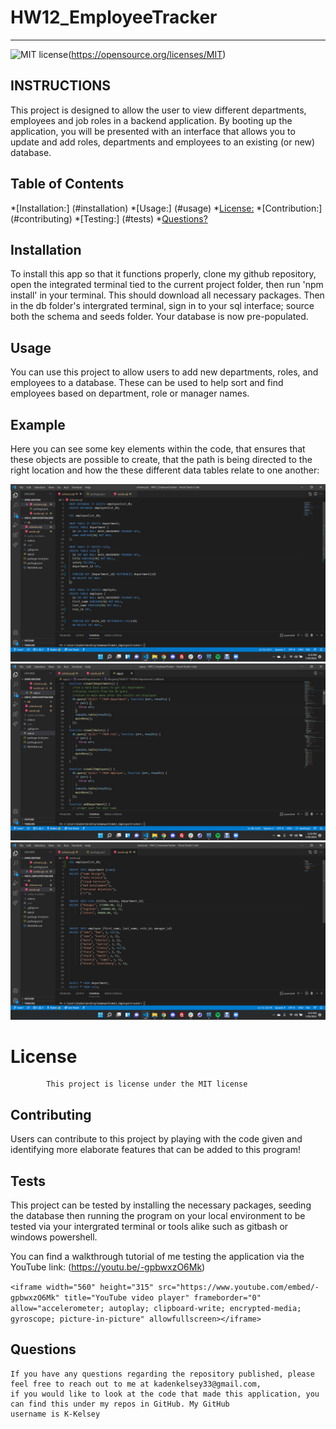 # HW12_EmployeeTracker
---
![MIT license](https://img.shields.io/badge/License-MIT-yellow.svg)(https://opensource.org/licenses/MIT)
## INSTRUCTIONS
This project is designed to allow the user to view different departments, employees and job roles in a backend application. By booting up the application, you will be presented with an interface that allows you to update and add roles, departments and employees to an existing (or new) database. 

## Table of Contents
*[Installation:] (#installation)
*[Usage:] (#usage)
*[License:](license)
*[Contribution:] (#contributing)
*[Testing:] (#tests)
*[Questions?](#questions)

## Installation
To install this app so that it functions properly, clone my github repository, open the integrated terminal tied to the current project folder, then run 'npm install' in your terminal. This should download all necessary packages. Then in the db folder's intergrated terminal, sign in to your sql interface; source both the schema and seeds folder. Your database is now pre-populated.

## Usage
You can use this project to allow users to add new departments, roles, and employees to a database. These can be used to help sort and find employees based on department, role or manager names.

## Example
Here you can see some key elements within the code, that ensures that these objects are possible to create, that the path is being directed to the right location and how the these different data tables relate to one another:

![model set up](images/schema.png)
![grabbing the data](images/function.png)
![seeding the database](images/seeds.png)

 # License
            This project is license under the MIT license
            

## Contributing
Users can contribute to this project by playing with the code given and identifying more elaborate features that can be added to this program!

## Tests
This project can be tested by installing the necessary packages, seeding the database then running the program on your local environment to be tested via your intergrated terminal or tools alike such as gitbash or windows powershell.

You can find a walkthrough tutorial of me testing the application via the YouTube link: (https://youtu.be/-gpbwxzO6Mk)

`<iframe width="560" height="315" src="https://www.youtube.com/embed/-gpbwxzO6Mk" title="YouTube video player" frameborder="0" allow="accelerometer; autoplay; clipboard-write; encrypted-media; gyroscope; picture-in-picture" allowfullscreen></iframe>`

## Questions


    If you have any questions regarding the repository published, please feel free to reach out to me at kadenkelsey33@gmail.com,
    if you would like to look at the code that made this application, you can find this under my repos in GitHub. My GitHub
    username is K-Kelsey
    

